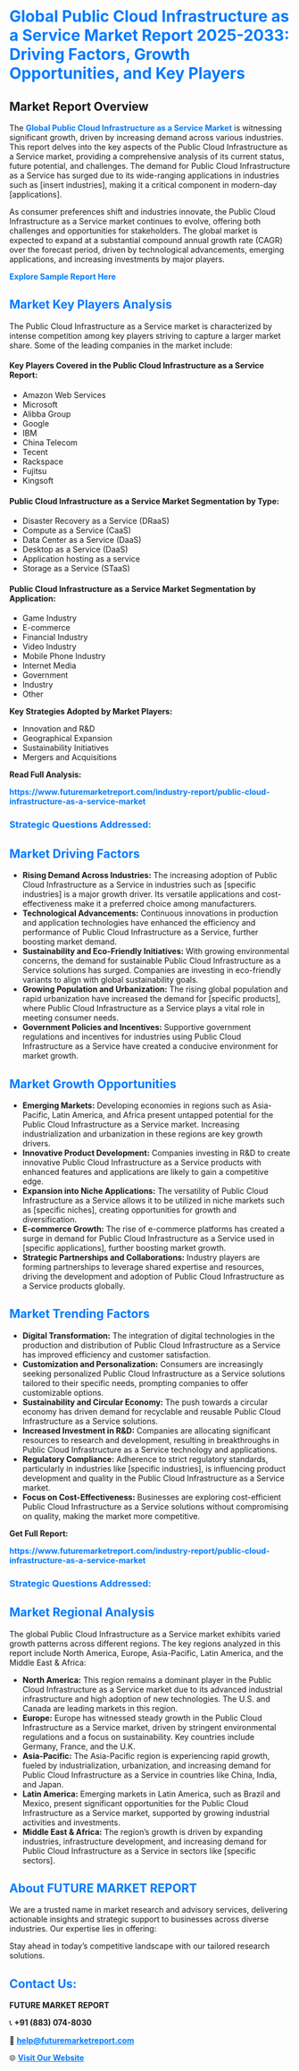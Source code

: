 <h1 style="color: #007BFF;">Global Public Cloud Infrastructure as a Service Market Report 2025-2033: Driving Factors, Growth Opportunities, and Key Players</h1>

<section id="overview">
<h2>Market Report Overview</h2>
<p>The <a href="https://www.futuremarketreport.com/industry-report/public-cloud-infrastructure-as-a-service-market" style="color: #007BFF; text-decoration: none;"><strong>Global Public Cloud Infrastructure as a Service Market</strong></a> is witnessing significant growth, driven by increasing demand across various industries. This report delves into the key aspects of the Public Cloud Infrastructure as a Service market, providing a comprehensive analysis of its current status, future potential, and challenges. The demand for Public Cloud Infrastructure as a Service has surged due to its wide-ranging applications in industries such as [insert industries], making it a critical component in modern-day [applications].</p>
<p>As consumer preferences shift and industries innovate, the Public Cloud Infrastructure as a Service market continues to evolve, offering both challenges and opportunities for stakeholders. The global market is expected to expand at a substantial compound annual growth rate (CAGR) over the forecast period, driven by technological advancements, emerging applications, and increasing investments by major players.</p>
</section>

<section id="overview">
<p><a href="https://www.futuremarketreport.com/request-sample/reportId=27875" style="color: #007BFF; text-decoration: none;"><strong>Explore Sample Report Here</strong></a></p>
</section>

<section id="key-players">
<h2 style="color: #007BFF;">Market Key Players Analysis</h2>
<p>The Public Cloud Infrastructure as a Service market is characterized by intense competition among key players striving to capture a larger market share. Some of the leading companies in the market include:</p>
<h4>Key Players Covered in the Public Cloud Infrastructure as a Service Report:</h4>
<ul><li>Amazon Web Services</li><li>Microsoft</li><li>Alibba Group</li><li>Google</li><li>IBM</li><li>China Telecom</li><li>Tecent</li><li>Rackspace</li><li>Fujitsu</li><li>Kingsoft</li></ul>
<h4>Public Cloud Infrastructure as a Service Market Segmentation by Type:</h4>
<ul><li>Disaster Recovery as a Service (DRaaS)</li><li>Compute as a Service (CaaS)</li><li>Data Center as a Service (DaaS)</li><li>Desktop as a Service (DaaS)</li><li>Application hosting as a service</li><li>Storage as a Service (STaaS)</li></ul>

<h4>Public Cloud Infrastructure as a Service Market Segmentation by Application:</h4>
<ul><li>Game Industry</li><li>E-commerce</li><li>Financial Industry</li><li>Video Industry</li><li>Mobile Phone Industry</li><li>Internet Media</li><li>Government</li><li>Industry</li><li>Other</li></ul>
<p><strong>Key Strategies Adopted by Market Players:</strong></p>
<ul>
<li>Innovation and R&D</li>
<li>Geographical Expansion</li>
<li>Sustainability Initiatives</li>
<li>Mergers and Acquisitions</li>
</ul>
</section>

<section>
<p><strong>Read Full Analysis: </strong></p><a href="https://www.futuremarketreport.com/industry-report/public-cloud-infrastructure-as-a-service-market" style="color: #007BFF; text-decoration: none;"><strong>https://www.futuremarketreport.com/industry-report/public-cloud-infrastructure-as-a-service-market</strong></a>
<h3 style="color: #007BFF;">Strategic Questions Addressed:</h3>
</section>

<section id="driving-factors">
<h2 style="color: #007BFF;">Market Driving Factors</h2>
<ul>
<li><strong>Rising Demand Across Industries:</strong> The increasing adoption of Public Cloud Infrastructure as a Service in industries such as [specific industries] is a major growth driver. Its versatile applications and cost-effectiveness make it a preferred choice among manufacturers.</li>
<li><strong>Technological Advancements:</strong> Continuous innovations in production and application technologies have enhanced the efficiency and performance of Public Cloud Infrastructure as a Service, further boosting market demand.</li>
<li><strong>Sustainability and Eco-Friendly Initiatives:</strong> With growing environmental concerns, the demand for sustainable Public Cloud Infrastructure as a Service solutions has surged. Companies are investing in eco-friendly variants to align with global sustainability goals.</li>
<li><strong>Growing Population and Urbanization:</strong> The rising global population and rapid urbanization have increased the demand for [specific products], where Public Cloud Infrastructure as a Service plays a vital role in meeting consumer needs.</li>
<li><strong>Government Policies and Incentives:</strong> Supportive government regulations and incentives for industries using Public Cloud Infrastructure as a Service have created a conducive environment for market growth.</li>
</ul>
</section>

<section id="growth-opportunities">
<h2 style="color: #007BFF;">Market Growth Opportunities</h2>
<ul>
<li><strong>Emerging Markets:</strong> Developing economies in regions such as Asia-Pacific, Latin America, and Africa present untapped potential for the Public Cloud Infrastructure as a Service market. Increasing industrialization and urbanization in these regions are key growth drivers.</li>
<li><strong>Innovative Product Development:</strong> Companies investing in R&D to create innovative Public Cloud Infrastructure as a Service products with enhanced features and applications are likely to gain a competitive edge.</li>
<li><strong>Expansion into Niche Applications:</strong> The versatility of Public Cloud Infrastructure as a Service allows it to be utilized in niche markets such as [specific niches], creating opportunities for growth and diversification.</li>
<li><strong>E-commerce Growth:</strong> The rise of e-commerce platforms has created a surge in demand for Public Cloud Infrastructure as a Service used in [specific applications], further boosting market growth.</li>
<li><strong>Strategic Partnerships and Collaborations:</strong> Industry players are forming partnerships to leverage shared expertise and resources, driving the development and adoption of Public Cloud Infrastructure as a Service products globally.</li>
</ul>
</section>

<section id="trending-factors">
<h2 style="color: #007BFF;">Market Trending Factors</h2>
<ul>
<li><strong>Digital Transformation:</strong> The integration of digital technologies in the production and distribution of Public Cloud Infrastructure as a Service has improved efficiency and customer satisfaction.</li>
<li><strong>Customization and Personalization:</strong> Consumers are increasingly seeking personalized Public Cloud Infrastructure as a Service solutions tailored to their specific needs, prompting companies to offer customizable options.</li>
<li><strong>Sustainability and Circular Economy:</strong> The push towards a circular economy has driven demand for recyclable and reusable Public Cloud Infrastructure as a Service solutions.</li>
<li><strong>Increased Investment in R&D:</strong> Companies are allocating significant resources to research and development, resulting in breakthroughs in Public Cloud Infrastructure as a Service technology and applications.</li>
<li><strong>Regulatory Compliance:</strong> Adherence to strict regulatory standards, particularly in industries like [specific industries], is influencing product development and quality in the Public Cloud Infrastructure as a Service market.</li>
<li><strong>Focus on Cost-Effectiveness:</strong> Businesses are exploring cost-efficient Public Cloud Infrastructure as a Service solutions without compromising on quality, making the market more competitive.</li>
</ul>
</section>

<section>
<p><strong>Get Full Report: </strong></p><a href="https://www.futuremarketreport.com/industry-report/public-cloud-infrastructure-as-a-service-market" style="color: #007BFF; text-decoration: none;"><strong>https://www.futuremarketreport.com/industry-report/public-cloud-infrastructure-as-a-service-market</strong></a>
<h3 style="color: #007BFF;">Strategic Questions Addressed:</h3>
</section>


<section id="regional-analysis">
<h2 style="color: #007BFF;">Market Regional Analysis</h2>
<p>The global Public Cloud Infrastructure as a Service market exhibits varied growth patterns across different regions. The key regions analyzed in this report include North America, Europe, Asia-Pacific, Latin America, and the Middle East & Africa:</p>
<ul>
<li><strong>North America:</strong> This region remains a dominant player in the Public Cloud Infrastructure as a Service market due to its advanced industrial infrastructure and high adoption of new technologies. The U.S. and Canada are leading markets in this region.</li>
<li><strong>Europe:</strong> Europe has witnessed steady growth in the Public Cloud Infrastructure as a Service market, driven by stringent environmental regulations and a focus on sustainability. Key countries include Germany, France, and the U.K.</li>
<li><strong>Asia-Pacific:</strong> The Asia-Pacific region is experiencing rapid growth, fueled by industrialization, urbanization, and increasing demand for Public Cloud Infrastructure as a Service in countries like China, India, and Japan.</li>
<li><strong>Latin America:</strong> Emerging markets in Latin America, such as Brazil and Mexico, present significant opportunities for the Public Cloud Infrastructure as a Service market, supported by growing industrial activities and investments.</li>
<li><strong>Middle East & Africa:</strong> The region’s growth is driven by expanding industries, infrastructure development, and increasing demand for Public Cloud Infrastructure as a Service in sectors like [specific sectors].</li>
</ul>
</section>

<footer>
<h2 style="color: #007BFF;">About FUTURE MARKET REPORT</h2>
<p>We are a trusted name in market research and advisory services, delivering actionable insights and strategic support to businesses across diverse industries. Our expertise lies in offering:</p>

<p>Stay ahead in today’s competitive landscape with our tailored research solutions.</p>

<h2 style="color: #007BFF;">Contact Us:</h2>
<p><strong>FUTURE MARKET REPORT</strong></p>
<p>📞 <strong>+91 (883) 074-8030</strong></p>
<p>📧 <strong><a href="mailto:help@futuremarketreport.com" style="color: #007BFF;">help@futuremarketreport.com</a></strong></p>
<p>🌐 <strong><a href="https://www.futuremarketreport.com/" style="color: #007BFF;">Visit Our Website</a></strong></p>
</footer>